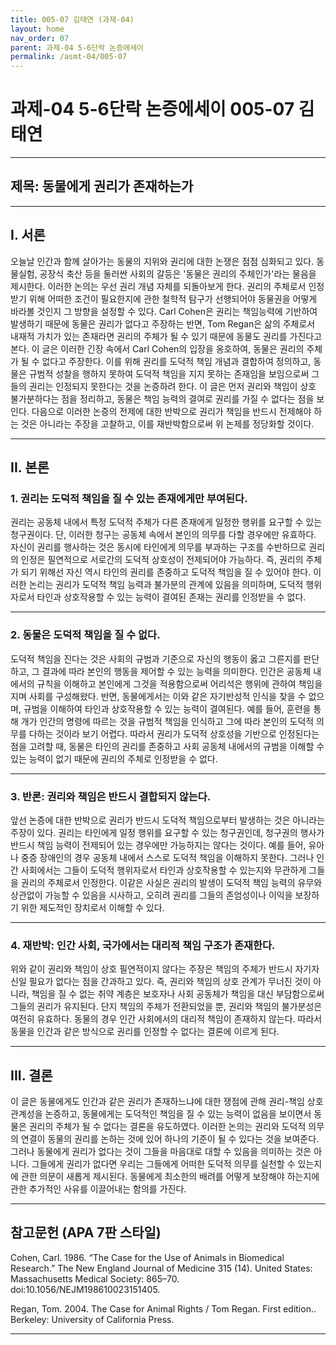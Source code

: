 ```yaml
---
title: 005-07 김태연 (과제-04)
layout: home
nav_order: 07
parent: 과제-04 5-6단락 논증에세이
permalink: /asmt-04/005-07
---
```


# 과제-04 5-6단락 논증에세이 005-07 김태연 
---



## 제목: 동물에게 권리가 존재하는가
---

## I. 서론
오늘날 인간과 함께 살아가는 동물의 지위와 권리에 대한 논쟁은 점점 심화되고 있다. 동물실험, 공장식 축산 등을 둘러싼 사회의 갈등은 '동물은 권리의 주체인가'라는 물음을 제시한다. 이러한 논의는 우선 권리 개념 자체를 되돌아보게 한다. 권리의 주체로서 인정받기 위해 어떠한 조건이 필요한지에 관한 철학적 탐구가 선행되어야 동물권을 어떻게 바라볼 것인지 그 방향을 설정할 수 있다. Carl Cohen은 권리는 책임능력에 기반하여 발생하기 때문에 동물은 권리가 없다고 주장하는 반면, Tom Regan은 삶의 주체로서 내재적 가치가 있는 존재라면 권리의 주체가 될 수 있기 때문에 동물도 권리를 가진다고 본다. 이 글은 이러한 긴장 속에서 Carl Cohen의 입장을 옹호하여, 동물은 권리의 주체가 될 수 없다고 주장한다. 이를 위해 권리를 도덕적 책임 개념과 결합하여 정의하고, 동물은 규범적 성찰을 행하지 못하여 도덕적 책임을 지지 못하는 존재임을 보임으로써 그들의 권리는 인정되지 못한다는 것을 논증하려 한다. 이 글은 먼저 권리와 책임이 상호 불가분하다는 점을 정리하고, 동물은 책임 능력의 결여로 권리를 가질 수 없다는 점을 보인다. 다음으로 이러한 논증의 전제에 대한 반박으로 권리가 책임을 반드시 전제해야 하는 것은 아니라는 주장을 고찰하고, 이를 재반박함으로써 위 논제를 정당화할 것이다.

---

## II. 본론

### 1. 권리는 도덕적 책임을 질 수 있는 존재에게만 부여된다.
권리는 공동체 내에서 특정 도덕적 주체가 다른 존재에게 일정한 행위를 요구할 수 있는 청구권이다. 단, 이러한 청구는 공동체 속에서 본인의 의무를 다할 경우에만 유효하다. 자신이 권리를 행사하는 것은 동시에 타인에게 의무를 부과하는 구조를 수반하므로 권리의 인정은 필연적으로 서로간의 도덕적 상호성이 전제되어야 가능하다. 즉, 권리의 주체가 되기 위해선 자신 역시 타인의 권리를 존중하고 도덕적 책임을 질 수 있어야 한다. 이러한 논리는 권리가 도덕적 책임 능력과 불가분의 관계에 있음을 의미하며, 도덕적 행위자로서 타인과 상호작용할 수 있는 능력이 결여된 존재는 권리를 인정받을 수 없다.


---

### 2. 동물은 도덕적 책임을 질 수 없다.
도덕적 책임을 진다는 것은 사회의 규범과 기준으로 자신의 행동이 옳고 그른지를 판단하고, 그 결과에 따라 본인의 행동을 제어할 수 있는 능력을 의미한다. 인간은 공동체 내에서의 규칙을 이해하고 본인에게 그것을 적용함으로써 어리석은 행위에 관하여 책임을 지며 사회를 구성해왔다. 반면, 동물에게서는 이와 같은 자기반성적 인식을 찾을 수 없으며, 규범을 이해하여 타인과 상호작용할 수 있는 능력이 결여된다. 예를 들어, 훈련을 통해 개가 인간의 명령에 따르는 것을 규범적 책임을 인식하고 그에 따라 본인의 도덕적 의무를 다하는 것이라 보기 어렵다. 따라서 권리가 도덕적 상호성을 기반으로 인정된다는 점을 고려할 때, 동물은 타인의 권리를 존중하고 사회 공동체 내에서의 규범을 이해할 수 있는 능력이 없기 때문에 권리의 주체로 인정받을 수 없다.


---

### 3. 반론: 권리와 책임은 반드시 결합되지 않는다.
앞선 논증에 대한 반박으로 권리가 반드시 도덕적 책임으로부터 발생하는 것은 아니라는 주장이 있다. 권리는 타인에게 일정 행위를 요구할 수 있는 청구권인데, 청구권의 행사가 반드시 책임 능력이 전제되어 있는 경우에만 가능하지는 않다는 것이다. 예를 들어, 유아나 중증 장애인의 경우 공동체 내에서 스스로 도덕적 책임을 이해하지 못한다. 그러나 인간 사회에서는 그들이 도덕적 행위자로서 타인과 상호작용할 수 있는지와 무관하게 그들을 권리의 주체로서 인정한다. 이같은 사실은 권리의 발생이 도덕적 책임 능력의 유무와 상관없이 가능할 수 있음을 시사하고, 오히려 권리를 그들의 존엄성이나 이익을 보장하기 위한 제도적인 장치로서 이해할 수 있다. 

---

### 4. 재반박: 인간 사회, 국가에서는 대리적 책임 구조가 존재한다.
위와 같이 권리와 책임이 상호 필연적이지 않다는 주장은 책임의 주체가 반드시 자기자신일 필요가 없다는 점을 간과하고 있다. 즉, 권리와 책임의 상호 관계가 무너진 것이 아니라, 책임을 질 수 없는 취약 계층은 보호자나 사회 공동체가 책임을 대신 부담함으로써 그들의 권리가 유지된다. 단지 책임의 주체가 전환되었을 뿐, 권리와 책임의 불가분성은 여전히 유효하다. 동물의 경우 인간 사회에서의 대리적 책임이 존재하지 않는다. 따라서 동물을 인간과 같은 방식으로 권리를 인정할 수 없다는 결론에 이르게 된다.


---

## III. 결론 
이 글은 동물에게도 인간과 같은 권리가 존재하느냐에 대한 쟁점에 관해 권리-책임 상호 관계성을 논증하고, 동물에게는 도덕적인 책임을 질 수 있는 능력이 없음을 보이면서 동물은 권리의 주체가 될 수 없다는 결론을 유도하였다. 이러한 논의는 권리와 도덕적 의무의 연결이 동물의 권리를 논하는 것에 있어 하나의 기준이 될 수 있다는 것을 보여준다. 그러나 동물에게 권리가 없다는 것이 그들을 마음대로 대할 수 있음을 의미하는 것은 아니다. 그들에게 권리가 없다면 우리는 그들에게 어떠한 도덕적 의무를 실천할 수 있는지에 관한 의문이 새롭게 제시된다. 동물에게 최소한의 배려를 어떻게 보장해야 하는지에 관한 추가적인 사유를 이끌어내는 함의를 가진다.

---

## 참고문헌 (APA 7판 스타일)
 Cohen, Carl. 1986. “The Case for the Use of Animals in Biomedical Research.” The New England Journal of Medicine 315 (14). United States: Massachusetts Medical Society: 865–70. doi:10.1056/NEJM198610023151405.


 Regan, Tom. 2004. The Case for Animal Rights / Tom Regan. First edition.. Berkeley: University of California Press.


---
